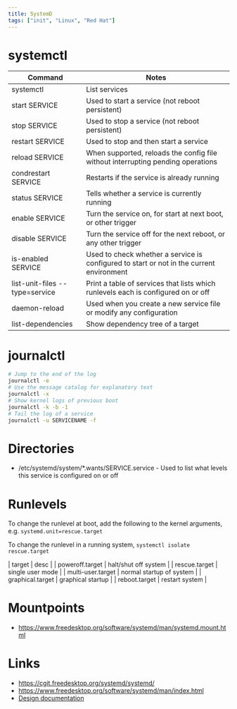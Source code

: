 ```yaml
---
title: SystemD
tags: ["init", "Linux", "Red Hat"]
---
```


# systemctl

| Command                        | Notes                                                                                    |
|--------------------------------|------------------------------------------------------------------------------------------|
| systemctl                      | List services                                                                            |
| start SERVICE                  | Used to start a service (not reboot persistent)                                          |
| stop SERVICE                   | Used to stop a service (not reboot persistent)                                           |
| restart SERVICE                | Used to stop and then start a service                                                    |
| reload SERVICE                 | When supported, reloads the config file without interrupting pending operations          |
| condrestart SERVICE            | Restarts if the service is already running                                               |
| status SERVICE                 | Tells whether a service is currently running                                             |
| enable SERVICE                 | Turn the service on, for start at next boot, or other trigger                            |
| disable SERVICE                | Turn the service off for the next reboot, or any other trigger                           |
| is-enabled SERVICE             | Used to check whether a service is configured to start or not in the current environment |
| list-unit-files --type=service | Print a table of services that lists which runlevels each is configured on or off        |
| daemon-reload                  | Used when you create a new service file or modify any configuration                      |
| list-dependencies              | Show dependency tree of a target                     |

# journalctl

```bash
# Jump to the end of the log
journalctl -e
# Use the message catalog for explanatory text
journalctl -x
# Show kernel logs of previous boot
journalctl -k -b -1
# Tail the log of a service
journalctl -u SERVICENAME -f
```

# Directories

* /etc/systemd/system/\*.wants/SERVICE.service - Used to list what levels this
  service is configured on or off

# Runlevels

To change the runlevel at boot, add the following to the kernel arguments, e.g.
`systemd.unit=rescue.target`

To change the runlevel in a running system, `systemctl isolate rescue.target`

| target | desc |
| poweroff.target | halt/shut off system |
| rescue.target | single user mode |
| multi-user.target | normal startup of system |
| graphical.target | graphical startup |
| reboot.target | restart system |

# Mountpoints

* <https://www.freedesktop.org/software/systemd/man/systemd.mount.html>

# Links

* <https://cgit.freedesktop.org/systemd/systemd/>
* <https://www.freedesktop.org/software/systemd/man/index.html>
* [Design documentation](http://0pointer.de/blog/projects/systemd.html)

